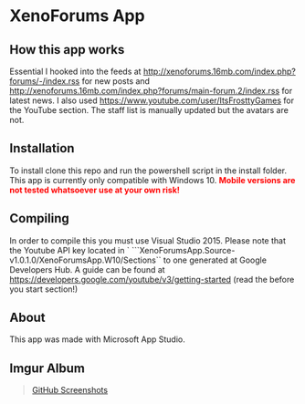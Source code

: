 # XenoForums App
## How this app works
Essential I hooked into the feeds at http://xenoforums.16mb.com/index.php?forums/-/index.rss for new posts and http://xenoforums.16mb.com/index.php?forums/main-forum.2/index.rss for latest news. I also used https://www.youtube.com/user/ItsFrosttyGames for the YouTube section. The staff list is manually updated but the avatars are not.
## Installation
To install clone this repo and run the powershell script in the install folder. This app is currently only compatible with Windows 10.
<font color="red"><b>Mobile versions are not tested whatsoever use at your own risk!</b></font>
## Compiling
In order to compile this you must use Visual Studio 2015. Please note that the Youtube API key located in ` ```XenoForumsApp.Source-v1.0.1.0/XenoForumsApp.W10/Sections`` to one generated at Google Developers Hub. A guide can be found at https://developers.google.com/youtube/v3/getting-started (read the before you start section!)
## About
This app was made with Microsoft App Studio.
## Imgur Album
<blockquote class="imgur-embed-pub" lang="en" data-id="a/HQHLw"><a href="//imgur.com/a/HQHLw">GitHub Screenshots</a></blockquote><script async src="//s.imgur.com/min/embed.js" charset="utf-8"></script>
